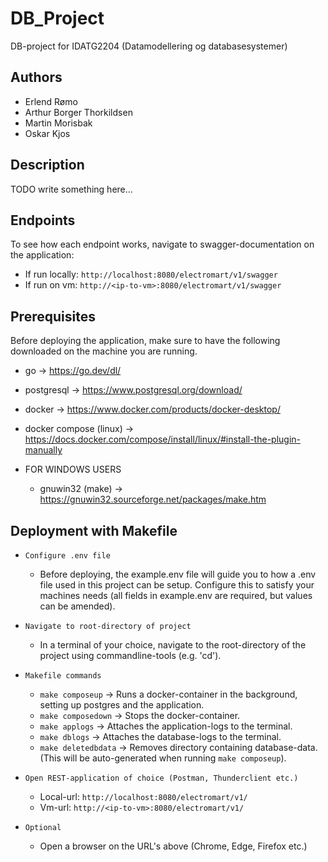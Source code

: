 # DB_Project

DB-project for IDATG2204 (Datamodellering og databasesystemer)

## Authors

- Erlend Rømo
- Arthur Borger Thorkildsen
- Martin Morisbak
- Oskar Kjos

## Description

TODO write something here...

## Endpoints

To see how each endpoint works, navigate to swagger-documentation on the application:
- If run locally: `http://localhost:8080/electromart/v1/swagger`
- If run on vm: `http://<ip-to-vm>:8080/electromart/v1/swagger`

## Prerequisites

Before deploying the application, make sure to have the following downloaded on the machine you are running.

- go -> https://go.dev/dl/
- postgresql -> https://www.postgresql.org/download/
- docker -> https://www.docker.com/products/docker-desktop/
- docker compose (linux) -> https://docs.docker.com/compose/install/linux/#install-the-plugin-manually

- FOR WINDOWS USERS
    - gnuwin32 (make) -> https://gnuwin32.sourceforge.net/packages/make.htm

## Deployment with Makefile

- `Configure .env file`
    - Before deploying, the example.env file will guide you to how a .env file used in this project can be setup. Configure this to satisfy your machines needs (all fields in example.env are required, but values can be amended).

- `Navigate to root-directory of project`
    - In a terminal of your choice, navigate to the root-directory of the project using commandline-tools (e.g. 'cd').

- `Makefile commands`
    - `make composeup` -> Runs a docker-container in the background, setting up postgres and the application.
    - `make composedown` -> Stops the docker-container.
    - `make applogs` -> Attaches the application-logs to the terminal.
    - `make dblogs` -> Attaches the database-logs to the terminal.
    - `make deletedbdata` -> Removes directory containing database-data. (This will be auto-generated when running `make composeup`).

- `Open REST-application of choice (Postman, Thunderclient etc.)`
    - Local-url: `http://localhost:8080/electromart/v1/`
    - Vm-url: `http://<ip-to-vm>:8080/electromart/v1/`

- `Optional`
    - Open a browser on the URL's above (Chrome, Edge, Firefox etc.)